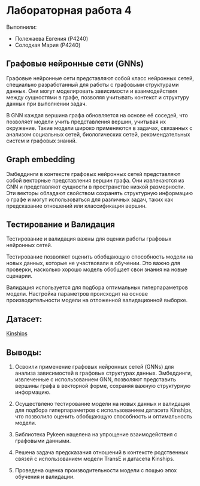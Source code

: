 # Лабораторная работа 4

Выполнили:
* Полежаева Евгения (P4240)
* Солодкая Мария (P4240)

## Графовые нейронные сети (GNNs)
Графовые нейронные сети представляют собой класс нейронных сетей, специально разработанный для работы с графовыми структурами данных. Они могут моделировать зависимости и взаимодействия между сущностями в графе, позволяя учитывать контекст и структуру данных при выполнении задач.

В GNN каждая вершина графа обновляется на основе её соседей, что позволяет модели учить представления вершин, учитывая их окружение. Такие модели широко применяются в задачах, связанных с анализом социальных сетей, биологических сетей, рекомендательных систем и графовых знаний.

## Graph embedding
Эмбеддинги в контексте графовых нейронных сетей представляют собой векторные представления вершин графа. Они извлекаются из GNN и представляют сущности в пространстве низкой размерности. Эти векторы обладают свойством сохранять структурную информацию о графе и могут использоваться для различных задач, таких как предсказание отношений или классификация вершин.

## Тестирование и Валидация
Тестирование и валидация важны для оценки работы графовых нейронных сетей.

Тестирование позволяет оценить обобщающую способность модели на новых данных, которые не участвовали в обучении. Это важно для проверки, насколько хорошо модель обобщает свои знания на новые сценарии.

Валидация используется для подбора оптимальных гиперпараметров модели. Настройка параметров происходит на основе производительности модели на отложенной валидационной выборке.

## Датасет:

[Kinships](https://paperswithcode.com/dataset/kinships)

## Выводы:

1. Освоили применение графовых нейронных сетей (GNNs) для анализа зависимостей в графовых структурах данных. Эмбеддинги, извлеченные с использованием GNN, позволяют представить вершины графа в векторной форме, сохраняя важную структурную информацию.

2. Осуществлено тестирование модели на новых данных и валидация для подбора гиперпараметров с использованием датасета Kinships, что позволило оценить обобщающую способность и оптимальность модели. 

3. Библиотека Pykeen нацелена на упрощение взаимодействия с графовыми данными.

4. Решена задача предсказания отношений в контексте родственных связей с использованием модели TransE и датасета Kinships.

5. Проведена оценка производительности модели с пощью эпох обучения и валидации.
